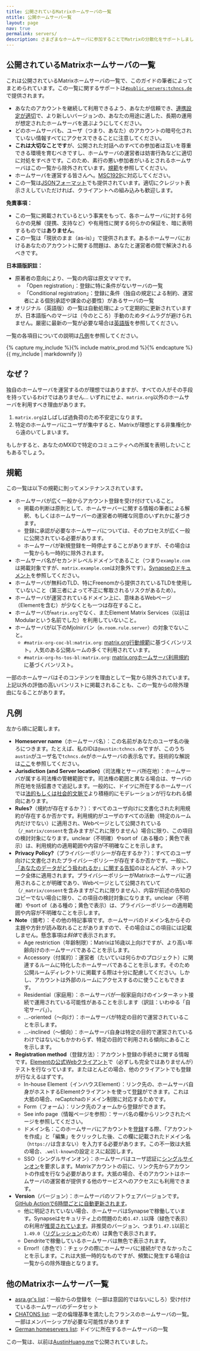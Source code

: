 ```yaml
---
title: 公開されているMatrixホームサーバの一覧
ntitle: 公開ホームサーバ一覧
layout: page
nav: true
permalink: servers/
description: さまざまなホームサーバに参加することでMatrixの分散化をサポートしましょう。
---
```


<script>
document.addEventListener('DOMContentLoaded', (event) => {
  Array.from(document.getElementsByTagName("tr")).forEach(r => {
    let c = r.children;
    let i = 2;
    while(i < 4) {
      switch (c[i].textContent) {
        case "No":
          c[i].classList.add("red");
          break;
        case "Yes":
        case "CoC and ToS":
          c[i].classList.add("green");
          break;
        default:
          c[i].classList.add("orange");
      }
      i++;
    }
    i = r.children.length - 1;
    if (c[i].textContent == "Error!!")
      c[i].classList.add("red");
    else if (c[i].textContent.indexOf("Dendrite") == -1)
      c[i].classList.add((parseFloat(c[i].textContent.substring(2)) >= 47.1 && c[i].textContent != "1.49.0") ? "green" : "orange");
  })
})
</script>

## 公開されているMatrixホームサーバの一覧

これは公開されているMatrixホームサーバの一覧で、このガイドの筆者によってまとめられています。この一覧に関するサポートは[`#public_servers:tchncs.de`](https://matrix.to/#/#public_servers:tchncs.de)で提供されます。

* あなたのアカウントを継続して利用できるよう、あなたが信頼でき、[連携設定が適切](https://federationtester.matrix.org/)で、より新しいバージョンの、あなたの用途に適した、長期の運用が想定されたホームサーバを選ぶようにしてください。
* どのホームサーバも、ユーザ（つまり、あなた）のアカウントの暗号化されていない情報すべてにアクセスできることに注意してください。
* **これは大切なことです**が、公開された対話へのすべての参加者は互いを尊重できる環境を育むべきですし、ホームサーバの運営者は妨害行為などに適切に対処をすべきです。このため、素行の悪い参加者がいるとされるホームサーバはこの一覧から除外されています。[規範](#規範)を参照してください。
* ホームサーバを運営する皆さんへ。[MSC1929](https://github.com/matrix-org/matrix-doc/blob/hs/proposal-admin-contact-1/proposals/1929-admin-contact.md)に対応してください。
* この一覧は[JSONフォーマット](../servers.json)でも提供されています。適切にクレジット表示さえしていただければ、クライアントへの組み込みも歓迎します。

**免責事項：**

* この一覧に掲載されているという事実をもって、各ホームサーバに対する何らかの見解（提携、支持など）や有用性に関する何らかの保証を、暗に表明するものでは**ありません**。
* この一覧は「現状のまま（as-is）」で提供されます。あるホームサーバにおけるあなたのアカウントに関する問題は、あなたと運営者の間で解決されるべきです。

**日本語版訳註：**

* 原著者の意向により、一覧の内容は原文ママです。
    * 「Open registration」：登録に特に条件がないサーバの一覧
    * 「Conditional registration」：登録に条件（独自の規定による制約、運営者による個別承認や課金の必要性）があるサーバの一覧
* オリジナル（英語版）の一覧は自動処理によって定期的に更新されていますが、日本語版へのマージは（今のところ）手動のためタイムラグが避けられません。厳密に最新の一覧が必要な場合は[英語版](https://joinmatrix.org/servers/)を参照してください。

一覧の各項目についての説明は[凡例](#凡例)を参照してください。

{% capture my_include %}{% include matrix_prod.md %}{% endcapture %}
{{ my_include | markdownify }}

## なぜ？

独自のホームサーバを運営するのが理想ではありますが、すべての人がその手段を持っているわけではありません… いずれにせよ、`matrix.org`以外のホームサーバを利用すべき理由があります。

1. `matrix.org`はしばしば過負荷のため不安定になります。
2. 特定のホームサーバにユーザが集中すると、Matrixが理想とする非集権化から遠のいてしまいます。

もしかすると、あなたのMXIDで特定のコミュニティへの所属を表明したいこともあるでしょう。

## 規範

この一覧は以下の規範に則ってメンテナンスされています。

* ホームサーバが広く一般からアカウント登録を受け付けていること。
    * 掲載の判断は原則として、ホームサーバーに関する情報の筆者による解釈、もしくはホームサーバーの運営者の明確な同意のいずれかに基づきます。
    * 登録に承認が必要なホームサーバについては、そのプロセスが広く一般に公開されている必要があります。
    * ホームサーバが新規登録を一時停止することがありますが、その場合は一覧からも一時的に除外されます。
* ホームサーバ名がセカンドレベルドメインであること（つまり`example.com`は掲載対象ですが、`matrix.example.com`は対象外です）。[Synapseのドキュメント](https://matrix-org.github.io/synapse/latest/delegate.html)を参照してください。
* ホームサーバが無料のTLD、特にFreenomから提供されているTLDを使用していないこと（第三者によって不正に奪取されるリスクがあるため）。
* ホームサーバが運営されているドメイン上に、意味あるWebページ（Elementを含む）が少なくとも一つは存在すること。
* ホームサーバが`matrix.org`でなく、またElement Matrix Services（以前はModularという名前でした）を利用していないこと。
* ホームサーバが以下のMjolnirバン（`m.room.rule.server`）の対象でないこと。
  * `#matrix-org-coc-bl:matrix.org`: [matrix.org行動規範](https://matrix.org/legal/code-of-conduct/)に基づくバンリスト。人気のある公開ルームの多くで利用されています。
  * `#matrix-org-hs-tos-bl:matrix.org`: [matrix.orgホームサーバ利用規約](https://matrix.org/legal/terms-and-conditions/)に基づくバンリスト。

一部のホームサーバはそのコンテンツを理由として一覧から除外されています。上記以外の評価の高いバンリストに掲載されることも、この一覧からの除外理由になることがあります。

## 凡例

左から順に記載します。

* **Homeserver name**（ホームサーバ名）：この名前があなたのユーザ名の後ろにつきます。たとえば、私のIDは`@austin:tchncs.de`ですが、このうち`austin`がユーザ名で`tchncs.de`がホームサーバの表示名です。技術的な解説は[ここ](https://spec.matrix.org/v1.1/server-server-api/#resolving-server-names)を参照してください。
* **Jurisdiction (and Server location)**（司法権とサーバ所在地）：ホームサーバが属する司法権の管轄範囲です。司法権の範囲と異なる場合は、サーバの所在地を括弧書きで追記します。一般的に、ドイツに所在するホームサーバでは[法的もしくは社会的文脈で](https://en.wikipedia.org/wiki/Censorship_in_Germany#Re-unified_Germany_(1990%E2%80%93present))より積極的にモデレーションが行なわれる傾向にあります。
* **Rules?**（規約が存在するか？）：すべてのユーザ向けに文書化された利用規約が存在するか否かです。利用規約がユーザのすべての活動（特定のルーム内だけでない）に適用され、Webページとして公開されている（`/_matrix/consent`を含みますがこれに限りません）場合に限り、この項目の検討対象になります。unclear（不明確）やsort of（ある種の；黄色で表示）は、利用規約の適用範囲や内容が不明確なことを示します。
* **Privacy Policy?**（プライバシーポリシーが存在するか？）：すべてのユーザ向けに文書化されたプライバシーポリシーが存在するか否かです。一般に、[「あなたのデータがどう扱われるか」に関する告知](https://matrix-client.matrix.org/_matrix/consent?v=1.0)のほとんどが、ネットワーク全体に適用されます。プライバシーポリシーがMatrixホームサーバに適用されることが明確であり、Webページとして公開されていて（`/_matrix/consent`を含みますがこれに限りません）、内容が前述の告知のコピーでない場合に限り、この項目の検討対象になります。unclear（不明確）やsort of（ある種の；黄色で表示）は、プライバシーポリシーの適用範囲や内容が不明確なことを示します。
* **Note**（備考）：その他の特記事項です。ホームサーバのドメイン名からその主題や方針が読み取れることがありますので、その場合はこの項目には記載しません。懸念事項は*斜体*で表示されます。
    * Age restriction（年齢制限）：Matrixは16歳以上向けですが、より高い年齢向けのホームサーバであることを示します。
    * Accessory（付属的）：運営者（たいていは何らかのプロジェクト）に関連するルームに特化したホームサーバであることを示します。そのため公開ルームディレクトリに掲載する際は十分に配慮してください。しかし、アカウントは外部のルームにアクセスするのに使うこともできます。
    * Residential（家庭用）：ホームサーバが一般家庭向けのインターネット接続で運用されている可能性があることを示します（訳註：いわゆる「自宅サーバ」）。
  * ...-oriented（〜向け）：ホームサーバが特定の目的で運営されていることを示します。
  * ...-inclined（〜傾向）：ホームサーバ自身は特定の目的で運営されているわけではないにもかかわらず、特定の目的で利用される傾向にあることを示します。
* **Registration method**（登録方法）：アカウント登録の手続きに関する情報です。[Elementの公式Webクライアント](https://app.element.io)で（必ずしも完全ではありませんが）テストを行なっています。またほとんどの場合、他のクライアントでも登録が行なえるはずです。
    * In-house Element（インハウスElement）：リンク先の、ホームサーバ自身がホストするElementクライアントを使って[登録](../guide/#アカウントを登録する)ができます。これは大抵の場合、reCaptchaのドメイン制限に対応するためです。
    * Form（フォーム）：リンク先のフォームから登録ができます。
    * See info page（情報ページを参照）：サーバ名の欄からリンクされたページを参照してください。
    * ドメイン名：このホームサーバにアカウントを[登録](../guide/#アカウントを登録する)する際、「アカウントを作成」と「編集」をクリックした後、この欄に記載されたドメイン名（`https://`は含まない）を入力する必要があります。この不一致は大抵の場合、`.well-known`の設定ミスに起因します。
    * SSO（シングルサインオン）：ホームサーバはユーザ認証に[シングルサインオン](https://en.wikipedia.org/wiki/Single_sign-on)を要求します。Matrixアカウントの前に、リンク先からアカウントの作成を行なう必要があります。大抵の場合、そのアカウントはホームサーバの運営者が提供する他のサービスへのアクセスにも利用できます。
* **Version**（バージョン）：ホームサーバのソフトウェアバージョンです。[GitHub Actionで6時間ごとに自動更新されます](https://github.com/austinhuang0131/joinmatrix/blob/main/.github/workflows/matrix_ver.yml#L4)。
    * 他に明記されていない場合、ホームサーバはSynapseで稼働しています。Synapseはセキュリティ上の問題のため`1.47.1`以降（緑色で表示）の利用が[推奨されています](https://matrix.org/blog/2021/11/23/synapse-1-47-1-released)。非推奨のバージョン、つまり`1.47.1`以前と`1.49.0`（[リグレッション](https://github.com/matrix-org/synapse/pull/11583)のため）は黄色で表示されます。
    * Dendriteで稼働しているホームサーバは無色で表示されます。
    * Error!!（赤色で）：チェックの際にホームサーバに接続ができなかったことを示します。これは大抵一時的なものですが、頻繁に発生する場合は一覧からの除外理由となります。

## 他のMatrixホームサーバ一覧

* [asra.gr's list](https://wiki.asra.gr/en:public_servers)：一般からの登録を（一部は意図的ではないにしろ）受け付けているホームサーバのデータセット
* [CHATONS list](https://www.chatons.org/search/by-service?service_type_target_id=All&field_alternatives_aux_services_target_id=All&field_software_target_id=274&field_is_shared_value=All&title=): 一定の倫理基準を満たしたフランスのホームサーバの一覧。一部はメンバーシップが必要な可能性があります
* [German homeservers list](https://fediverse.blog/~/FossMessenger/matrix-server): ドイツに所在するホームサーバの一覧

この一覧は、以前は[AustinHuang.me](https://austinhuang.me/matrix-homeservers.html)で公開されていました。
